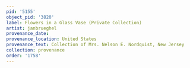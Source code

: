 ```yaml
---
pid: '5155'
object_pid: '3820'
label: Flowers in a Glass Vase (Private Collection)
artist: janbrueghel
provenance_date:
provenance_location: United States
provenance_text: Collection of Mrs. Nelson E. Nordquist, New Jersey
collection: provenance
order: '1758'
---
```

